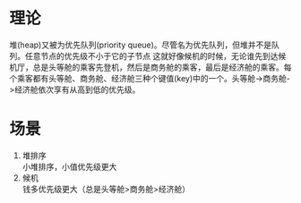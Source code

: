 # 理论
堆(heap)又被为优先队列(priority queue)。尽管名为优先队列，但堆并不是队列。任意节点的优先级不小于它的子节点 
这就好像候机的时候，无论谁先到达候机厅，总是头等舱的乘客先登机，然后是商务舱的乘客，最后是经济舱的乘客。每个乘客都有头等舱、商务舱、经济舱三种个键值(key)中的一个。头等舱->商务舱->经济舱依次享有从高到低的优先级。
# 场景
1. 堆排序  
小堆排序，小值优先级更大
2. 候机  
钱多优先级更大（总是头等舱>商务舱>经济舱）
